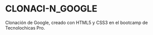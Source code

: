 # CLONACI-N_GOOGLE
Clonación de Google, creado con HTML5 y CSS3 en el bootcamp de Tecnolochicas Pro.
